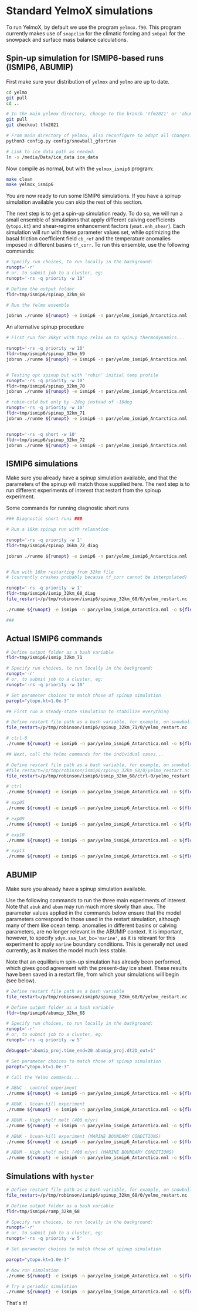 # Standard YelmoX simulations

To run YelmoX, by default we use the program `yelmox.f90`. This program currently makes use of `snapclim` for the climatic forcing and `smbpal` for the snowpack and surface mass balance calculations.

## Spin-up simulation for ISMIP6-based runs (ISMIP6, ABUMIP)

First make sure your distribution of `yelmox` and `yelmo` are up to date.

```bash
cd yelmo
git pull 
cd ..

# In the main yelmox directory, change to the branch 'tfm2021' or 'abumip-2021': 
git pull 
git checkout tfm2021

# From main directory of yelmox, also reconfigure to adopt all changes:
python3 config.py config/snowball_gfortran 

# Link to ice_data path as needed:
ln -s /media/Data/ice_data ice_data
```

Now compile as normal, but with the `yelmox_ismip6` program:

```bash
make clean 
make yelmox_ismip6 
```

You are now ready to run some ISMIP6 simulations. If you have a spinup simulation available you can skip the rest of this section.

The next step is to get a spin-up simulation ready. To do so, we will run a small ensemble of simulations that apply different calving coefficients (`ytopo.kt`) and shear-regime enhancement factors (`ymat.enh_shear`). Each simulation will run with these parameter values set, while optimizing the basal friction coefficient field `cb_ref` and the temperature anomalies imposed in different basins `tf_corr`. To run this ensemble, use the following commands:

```bash
# Specify run choices, to run locally in the background:
runopt='-r'
# or, to submit job to a cluster, eg:
runopt='-rs -q priority -w 10'

# Define the output folder
fldr=tmp/ismip6/spinup_32km_68

# Run the Yelmo ensemble

jobrun ./runme ${runopt} -e ismip6 -n par/yelmo_ismip6_Antarctica.nml -- -o ${fldr} -p ctrl.run_step="spinup_ismip6" tf_cor.name="dT_nl" marine_shelf.gamma_quad_nl=14500 ytopo.kt=1.0e-3,1.5e-3,2.0e-3,2.5e-3 ymat.enh_shear=1,3
```

An alternative spinup procedure

```bash
# First run for 30kyr with topo relax on to spinup thermodynamics...

runopt='-rs -q priority -w 10'
fldr=tmp/ismip6/spinup_32km_69
jobrun ./runme ${runopt} -e ismip6 -n par/yelmo_ismip6_Antarctica.nml -- -o ${fldr} -p ctrl.run_step="spinup_ismip6" tf_cor.name="dT_nl" marine_shelf.gamma_quad_nl=14500 spinup_ismip6.equil_method="relax" spinup_ismip6.time_end=30e3 spinup_ismip6.time_equil=30e3 ytopo.kt=1.0e-3,1.5e-3,2.0e-3,2.5e-3 ymat.enh_shear=1


# Testing opt spinup but with 'robin' initial temp profile
runopt='-rs -q priority -w 10'
fldr=tmp/ismip6/spinup_32km_70
jobrun ./runme ${runopt} -e ismip6 -n par/yelmo_ismip6_Antarctica.nml -- -o ${fldr} -p ctrl.run_step="spinup_ismip6" tf_cor.name="dT_nl" marine_shelf.gamma_quad_nl=14500 ytopo.kt=1.0e-3 ymat.enh_shear=1 opt_L21.cf_max=1.0

# robin-cold but only by -2deg instead of -10deg
runopt='-rs -q priority -w 10'
fldr=tmp/ismip6/spinup_32km_71
jobrun ./runme ${runopt} -e ismip6 -n par/yelmo_ismip6_Antarctica.nml -- -o ${fldr} -p ctrl.run_step="spinup_ismip6" tf_cor.name="dT_nl" marine_shelf.gamma_quad_nl=14500 ytopo.kt=1.0e-3 ymat.enh_shear=1 opt_L21.cf_max=0.2 opt_L21.cf_init=0.2


runopt='-rs -q short -w 10'
fldr=tmp/ismip6/spinup_32km_72
jobrun ./runme ${runopt} -e ismip6 -n par/yelmo_ismip6_Antarctica.nml -- -o ${fldr} -p ctrl.run_step="spinup_ismip6" tf_cor.name="dT_nl" marine_shelf.gamma_quad_nl=14500 ytopo.kt=1.0e-3 opt_L21.cf_max=10,20,40,45 ydyn.beta_u0=100,300
```

## ISMIP6 simulations

Make sure you already have a spinup simulation available, and that the parameters of the spinup will match those supplied here. The next step is to run different experiments of interest that restart from the spinup experiment.

Some commands for running diagnostic short runs

```bash
### Diagnostic short runs ###

# Run a 16km spinup run with relaxation

runopt='-rs -q priority -w 1'
fldr=tmp/ismip6/spinup_16km_72_diag

jobrun ./runme ${runopt} -e ismip6 -n par/yelmo_ismip6_Antarctica.nml -- -o ${fldr} -p ctrl.run_step="spinup_ismip6" tf_cor.name="dT_nl" marine_shelf.gamma_quad_nl=14500 ytopo.kt=1.0e-3 spinup_ismip6.equil_method="relax" yelmo.grid_name="ANT-16KM" spinup_ismip6.time_end=20 spinup_ismip6.dt2D_out=1


# Run with 16km restarting from 32km file
# (currently crashes probably because tf_corr cannot be interpolated)

runopt='-rs -q priority -w 1'
fldr=tmp/ismip6/ismip_32km_68_diag
file_restart=/p/tmp/robinson/ismip6/spinup_32km_68/0/yelmo_restart.nc 

./runme ${runopt} -e ismip6 -n par/yelmo_ismip6_Antarctica.nml -o ${fldr}/ctrl -p ctrl.run_step="transient_proj" yelmo.restart=${file_restart} transient_proj.scenario="ctrl" tf_cor.name="dT_nl" marine_shelf.gamma_quad_nl=14500 ${paropt} yelmo.grid_name="ANT-16KM" transient_proj.time_end=1920 transient_proj.dt2D_out=1 ytill.is_angle=False

###
```

## Actual ISMIP6 commands

```bash
# Define output folder as a bash variable
fldr=tmp/ismip6/ismip_32km_71

# Specify run choices, to run locally in the background:
runopt='-r'
# or, to submit job to a cluster, eg:
runopt='-rs -q priority -w 10'

# Set parameter choices to match those of spinup simulation
paropt="ytopo.kt=1.0e-3"

## First run a steady-state simulation to stabilize everything

# Define restart file path as a bash variable, for example, on snowball:
file_restart=/p/tmp/robinson/ismip6/spinup_32km_71/0/yelmo_restart.nc 

# ctrl-0
./runme ${runopt} -e ismip6 -n par/yelmo_ismip6_Antarctica.nml -o ${fldr}/ctrl-0 -p ctrl.run_step="transient_proj" yelmo.restart=${file_restart} transient_proj.scenario="ctrl" tf_cor.name="dT_nl" marine_shelf.gamma_quad_nl=14500 transient_proj.time_end=11900 transient_proj.dt1D_out=10 transient_proj.dt2D_out=200 ${paropt}

## Next, call the Yelmo commands for the individual cases...

# Define restart file path as a bash variable, for example, on snowball:
#file_restart=/p/tmp/robinson/ismip6/spinup_32km_68/0/yelmo_restart.nc 
file_restart=/p/tmp/robinson/ismip6/ismip_32km_68/ctrl-0/yelmo_restart.nc 

# ctrl
./runme ${runopt} -e ismip6 -n par/yelmo_ismip6_Antarctica.nml -o ${fldr}/ctrl -p ctrl.run_step="transient_proj" yelmo.restart=${file_restart} transient_proj.scenario="ctrl" tf_cor.name="dT_nl" marine_shelf.gamma_quad_nl=14500 ${paropt}

# exp05
./runme ${runopt} -e ismip6 -n par/yelmo_ismip6_Antarctica.nml -o ${fldr}/exp05 -p ctrl.run_step="transient_proj" yelmo.restart=${file_restart} transient_proj.scenario="rcp85" tf_cor.name="dT_nl" marine_shelf.gamma_quad_nl=14500 ${paropt}

# exp09
./runme ${runopt} -e ismip6 -n par/yelmo_ismip6_Antarctica.nml -o ${fldr}/exp09 -p ctrl.run_step="transient_proj" yelmo.restart=${file_restart} transient_proj.scenario="rcp85" tf_cor.name="dT_nl_95" marine_shelf.gamma_quad_nl=21000 ${paropt}

# exp10
./runme ${runopt} -e ismip6 -n par/yelmo_ismip6_Antarctica.nml -o ${fldr}/exp10 -p ctrl.run_step="transient_proj" yelmo.restart=${file_restart} transient_proj.scenario="rcp85" tf_cor.name="dT_nl_5" marine_shelf.gamma_quad_nl=9620 ${paropt}

# exp13
./runme ${runopt} -e ismip6 -n par/yelmo_ismip6_Antarctica.nml -o ${fldr}/exp13 -p ctrl.run_step="transient_proj" yelmo.restart=${file_restart} transient_proj.scenario="rcp85" tf_cor.name="dT_nl_pigl" marine_shelf.gamma_quad_nl=159000 ${paropt}

```

## ABUMIP

Make sure you already have a spinup simulation available.

Use the following commands to run the three main experiments of interest. Note that `abuk` and `abum` may run much more slowly than `abuc`. The parameter values applied in the commands below ensure that the model parameters correspond to those used in the restart simulation, although many of them like ocean temp. anomalies in different basins or calving parameters, are no longer relevant in the ABUMIP context. It is important, however, to specify `ydyn.ssa_lat_bc='marine'`, as it is relevant for this experiment to apply `marine` boundary conditions. This is generally not used currently, as it makes the model much less stable.

Note that an equilibrium spin-up simulation has already been performed, which gives good agreement with the present-day ice sheet. These results have been saved in a restart file, from which your simulations will begin (see below).

```bash
# Define restart file path as a bash variable
file_restart=/p/tmp/robinson/ismip6/spinup_32km_68/0/yelmo_restart.nc 

# Define output folder as a bash variable
fldr=tmp/ismip6/abumip_32km_68

# Specify run choices, to run locally in the background:
runopt='-r'
# or, to submit job to a cluster, eg:
runopt='-rs -q priority -w 5'

debugopt="abumip_proj.time_end=20 abumip_proj.dt2D_out=1"

# Set parameter choices to match those of spinup simulation
paropt="ytopo.kt=1.0e-3"

# Call the Yelmo commands...

# ABUC - control experiment
./runme ${runopt} -e ismip6 -n par/yelmo_ismip6_Antarctica.nml -o ${fldr}/abuc -p abumip.scenario="abuc" ctrl.run_step="abumip_proj" yelmo.restart=${file_restart} abumip_proj.scenario="ctrl" tf_cor.name="dT_nl" marine_shelf.gamma_quad_nl=14500 isostasy.method=0 ${paropt} 

# ABUK - Ocean-kill experiment
./runme ${runopt} -e ismip6 -n par/yelmo_ismip6_Antarctica.nml -o ${fldr}/abuk -p abumip.scenario="abuk" ctrl.run_step="abumip_proj" yelmo.restart=${file_restart} abumip_proj.scenario="ctrl" tf_cor.name="dT_nl" marine_shelf.gamma_quad_nl=14500 isostasy.method=0 ${paropt}

# ABUM - High shelf melt (400 m/yr)
./runme ${runopt} -e ismip6 -n par/yelmo_ismip6_Antarctica.nml -o ${fldr}/abum -p abumip.scenario="abum" ctrl.run_step="abumip_proj" yelmo.restart=${file_restart} abumip_proj.scenario="ctrl" tf_cor.name="dT_nl" marine_shelf.gamma_quad_nl=14500 isostasy.method=0 ${paropt} 

# ABUK - Ocean-kill experiment (MARINE BOUNDARY CONDITIONS)
./runme ${runopt} -e ismip6 -n par/yelmo_ismip6_Antarctica.nml -o ${fldr}/abuk-marine -p abumip.scenario="abuk" ctrl.run_step="abumip_proj" yelmo.restart=${file_restart} abumip_proj.scenario="ctrl" tf_cor.name="dT_nl" marine_shelf.gamma_quad_nl=14500 isostasy.method=0 ${paropt} ydyn.ssa_lat_bc="marine"

# ABUM - High shelf melt (400 m/yr) (MARINE BOUNDARY CONDITIONS)
./runme ${runopt} -e ismip6 -n par/yelmo_ismip6_Antarctica.nml -o ${fldr}/abum-marine -p abumip.scenario="abum" ctrl.run_step="abumip_proj" yelmo.restart=${file_restart} abumip_proj.scenario="ctrl" tf_cor.name="dT_nl" marine_shelf.gamma_quad_nl=14500 isostasy.method=0 ${paropt} ydyn.ssa_lat_bc="marine"

```

## Simulations with `hyster`

```bash
# Define restart file path as a bash variable, for example, on snowball:
file_restart=/p/tmp/robinson/ismip6/spinup_32km_68/0/yelmo_restart.nc 

# Define output folder as a bash variable
fldr=tmp/ismip6/ramp_32km_68

# Specify run choices, to run locally in the background:
runopt='-r'
# or, to submit job to a cluster, eg:
runopt='-rs -q priority -w 5'

# Set parameter choices to match those of spinup simulation

paropt="ytopo.kt=1.0e-3"

# Now run simulation
./runme ${runopt} -e ismip6 -n par/yelmo_ismip6_Antarctica.nml -o ${fldr}/r1 -p ctrl.run_step="hysteresis_proj" yelmo.restart=${file_restart} tf_cor.name="dT_nl" marine_shelf.gamma_quad_nl=14500 hysteresis_proj.time_end=30e3 hyster.method='ramp-time' hyster.df_sign=-1 hyster.dt_init=0 hyster.dt_ramp=10e3 hyster.f_min=-10 hyster.f_max=5 ${paropt}

# Try a periodic simulation
./runme ${runopt} -e ismip6 -n par/yelmo_ismip6_Antarctica.nml -o ${fldr}/r2 -p ctrl.run_step="hysteresis_proj" yelmo.restart=${file_restart} tf_cor.name="dT_nl" marine_shelf.gamma_quad_nl=14500 hysteresis_proj.time_end=100e3 hyster.method='sin' hyster.df_sign=1 hyster.dt_init=0 hyster.dt_ramp=20e3 hyster.f_min=-10 hyster.f_max=5 ${paropt}


```

That's it!
